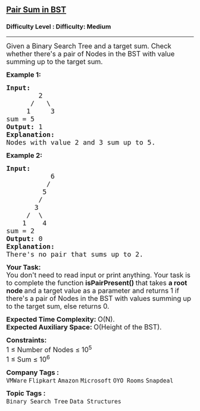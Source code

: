 <h2><a href="https://www.geeksforgeeks.org/problems/find-a-pair-with-given-target-in-bst/1?page=2&difficulty=Medium&status=unsolved&sortBy=submissions">Pair Sum in BST</a></h2><h3>Difficulty Level : Difficulty: Medium</h3><hr><div class="problems_problem_content__Xm_eO"><p><span style="font-size: 18px;">Given a Binary Search Tree and a target sum. Check whether there's a pair of Nodes in the BST with value summing up to the target sum.&nbsp;</span></p>
<p><span style="font-size: 18px;"><strong>Example 1:</strong></span></p>
<pre><span style="font-size: 18px;"><strong>Input:
&nbsp;       </strong>2
      /   \
&nbsp;    1     3
sum = 5
<strong>Output: </strong>1 
<strong>Explanation: </strong>
Nodes with value 2 and 3 sum up to 5.</span>
</pre>
<p><span style="font-size: 18px;"><strong>Example 2:</strong></span></p>
<pre><span style="font-size: 18px;"><strong>Input:
</strong>           6
&nbsp;         /    
&nbsp;        5     
&nbsp;       /
&nbsp;      3 
&nbsp;    /  \
&nbsp;   1    4
sum = 2
<strong>Output: </strong>0 
<strong>Explanation: </strong>
There's no pair that sums up to 2.
</span></pre>
<p><span style="font-size: 18px;"><strong>Your Task:</strong><br>You don't need to read input or print anything. Your task is to complete the function</span><span style="font-size: 18px;">&nbsp;<strong>isPairPresent()&nbsp;</strong>that takes <strong>a root node </strong>and a target value as a parameter and returns 1 if there's a pair of Nodes in the BST with values summing up to the target sum, else returns 0.&nbsp;</span></p>
<p><span style="font-size: 18px;"><strong>Expected Time Complexity:&nbsp;</strong>O(N).<br><strong>Expected Auxiliary Space:&nbsp;</strong>O(Height of the BST).</span></p>
<p><span style="font-size: 18px;"><strong>Constraints:</strong><br>1 ≤ Number of Nodes ≤ 10<sup>5</sup><br>1 ≤ Sum ≤ 10<sup>6</sup></span></p></div><p><span style=font-size:18px><strong>Company Tags : </strong><br><code>VMWare</code>&nbsp;<code>Flipkart</code>&nbsp;<code>Amazon</code>&nbsp;<code>Microsoft</code>&nbsp;<code>OYO Rooms</code>&nbsp;<code>Snapdeal</code>&nbsp;<br><p><span style=font-size:18px><strong>Topic Tags : </strong><br><code>Binary Search Tree</code>&nbsp;<code>Data Structures</code>&nbsp;